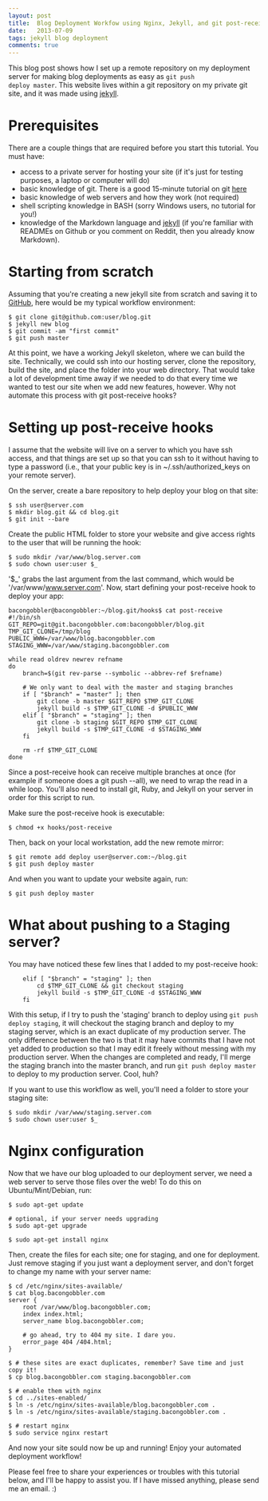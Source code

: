 ```yaml
---
layout: post
title:  Blog Deployment Workfow using Nginx, Jekyll, and git post-receive Hooks
date:   2013-07-09
tags: jekyll blog deployment
comments: true
---
```


This blog post shows how I set up a remote repository on my deployment server for making
blog deployments as easy as <code>git push deploy master</code>. This website lives within a git repository on my private git site, and it was
made using [jekyll][jekyll]. 

# Prerequisites

There are a couple things that are required before you start this tutorial. You must have:

* access to a private server for hosting your site (if it's just for testing purposes, a laptop or computer will do)
* basic knowledge of git. There is a good 15-minute tutorial on git [here][git-tut]
* basic knowledge of web servers and how they work (not required)
* shell scripting knowledge in BASH (sorry Windows users, no tutorial for you!)
* knowledge of the Markdown language and [jekyll][jekyll] (if you're familiar with READMEs on Github or you comment on Reddit, then you already know Markdown).

# Starting from scratch

Assuming that you're creating a new jekyll site from scratch and saving it to [GitHub][github], here would be my
typical workflow environment:

    $ git clone git@github.com:user/blog.git
    $ jekyll new blog
    $ git commit -am "first commit"
    $ git push master

At this point, we have a working Jekyll skeleton, where we can build the site. Technically, we could ssh into our hosting server, clone the repository, build the site, and place the folder into your web directory. That would take a lot of development time away if we needed to do that every time we wanted to test our site when we add new features, however. Why not automate this process with git post-receive hooks?

# Setting up post-receive hooks

I assume that the website will live on a server to which you have ssh access, and that things are set up so that you can ssh to it without having to type a password (i.e., that your public key is in ~/.ssh/authorized_keys on your remote server).

On the server, create a bare repository to help deploy your blog on that site:

    $ ssh user@server.com
    $ mkdir blog.git && cd blog.git
    $ git init --bare

Create the public HTML folder to store your website and give access rights to the user that will be running the hook:

    $ sudo mkdir /var/www/blog.server.com
    $ sudo chown user:user $_

'$_' grabs the last argument from the last command, which would be '/var/www/www.server.com'.
Now, start defining your post-receive hook to deploy your app:

    bacongobbler@bacongobbler:~/blog.git/hooks$ cat post-receive 
    #!/bin/sh
    GIT_REPO=git@git.bacongobbler.com:bacongobbler/blog.git
    TMP_GIT_CLONE=/tmp/blog
    PUBLIC_WWW=/var/www/blog.bacongobbler.com
    STAGING_WWW=/var/www/staging.bacongobbler.com

    while read oldrev newrev refname
    do
        branch=$(git rev-parse --symbolic --abbrev-ref $refname)

        # We only want to deal with the master and staging branches
        if [ "$branch" = "master" ]; then
            git clone -b master $GIT_REPO $TMP_GIT_CLONE
            jekyll build -s $TMP_GIT_CLONE -d $PUBLIC_WWW
        elif [ "$branch" = "staging" ]; then
            git clone -b staging $GIT_REPO $TMP_GIT_CLONE
            jekyll build -s $TMP_GIT_CLONE -d $STAGING_WWW
        fi

        rm -rf $TMP_GIT_CLONE
    done

Since a post-receive hook can receive multiple branches at once (for example if someone does a git push --all), we need to wrap the read in a while loop. You'll also need to install git, Ruby, and Jekyll on your server in order for this script to run.

Make sure the post-receive hook is executable:

    $ chmod +x hooks/post-receive

Then, back on your local workstation, add the new remote mirror:

    $ git remote add deploy user@server.com:~/blog.git
    $ git push deploy master

And when you want to update your website again, run:

    $ git push deploy master

# What about pushing to a Staging server?

You may have noticed these few lines that I added to my post-receive hook:

        elif [ "$branch" = "staging" ]; then
            cd $TMP_GIT_CLONE && git checkout staging
            jekyll build -s $TMP_GIT_CLONE -d $STAGING_WWW
        fi

With this setup, if I try to push the 'staging' branch to deploy using <code>git push deploy staging</code>, it will checkout the staging branch and deploy to my staging server, which is an exact duplicate of my production server. The only difference between the two is that it may have commits that I have not yet added to production so that I may edit it freely without messing with my production server. When the changes are completed and ready, I'll merge the staging branch into the master branch, and run <code>git push deploy master</code> to deploy to my production server. Cool, huh?

If you want to use this workflow as well, you'll need a folder to store your staging site:

    $ sudo mkdir /var/www/staging.server.com
    $ sudo chown user:user $_

# Nginx configuration

Now that we have our blog uploaded to our deployment server, we need a web server to serve those files over the web! To do this on Ubuntu/Mint/Debian, run:

    $ sudo apt-get update

    # optional, if your server needs upgrading
    $ sudo apt-get upgrade

    $ sudo apt-get install nginx

Then, create the files for each site; one for staging, and one for deployment. Just remove staging if you just want a deployment server, and don't forget to change my name with your server name:

    $ cd /etc/nginx/sites-available/
    $ cat blog.bacongobbler.com
    server {
        root /var/www/blog.bacongobbler.com;
        index index.html;
        server_name blog.bacongobbler.com;

        # go ahead, try to 404 my site. I dare you.
        error_page 404 /404.html;
    }

    $ # these sites are exact duplicates, remember? Save time and just copy it!
    $ cp blog.bacongobbler.com staging.bacongobbler.com

    $ # enable them with nginx
    $ cd ../sites-enabled/
    $ ln -s /etc/nginx/sites-available/blog.bacongobbler.com .
    $ ln -s /etc/nginx/sites-available/staging.bacongobbler.com .

    $ # restart nginx
    $ sudo service nginx restart

And now your site sould now be up and running! Enjoy your automated deployment workflow!

Please feel free to share your experiences or troubles with this tutorial below, and I'll be happy to assist you. If I have missed anything, please send me an email. :)

[jekyll-gh]:    https://github.com/mojombo/jekyll
[jekyll]:       http://jekyllrb.com
[github]:       http://github.com
[git-tut]:      http://try.github.io/
